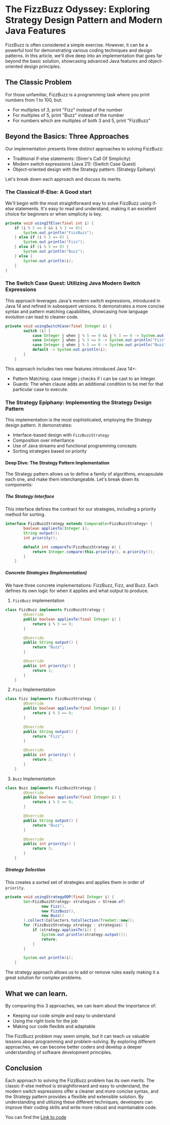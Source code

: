 # The FizzBuzz Odyssey: Exploring Strategy Design Pattern and Modern Java Features

FizzBuzz is often considered a simple exercise. However, it can be a powerful tool for demonstrating various coding techniques and design patterns. In this article, we'll dive deep into an implementation that goes far beyond the basic solution, showcasing advanced Java features and object-oriented design principles.

## The Classic Problem
For those unfamiliar, FizzBuzz is a programming task where you print numbers from 1 to 100, but:
- For multiples of 3, print "Fizz" instead of the number
- For multiples of 5, print "Buzz" instead of the number
- For numbers which are multiples of both 3 and 5, print "FizzBuzz"

## Beyond the Basics: Three Approaches

Our implementation presents three distinct approaches to solving FizzBuzz:
- Traditional if-else statements: (Siren's Call Of Simplicity)
- Modern switch expressions (Java 21): (Switch Case Quest)
- Object-oriented design with the Strategy pattern: (Strategy Epihany)

Let's break down each approach and discuss its merits.

### The Classical If-Else: A Good start
We'll begin with the most straightforward way to solve FizzBuzz using if-else statements. It's easy to read and understand, making it an excellent choice for beginners or when simplicity is key.

```java
private void usingIfElse(final int i) {
    if (i % 5 == 0 && i % 3 == 0){
        System.out.println("FizzBuzz");
    } else if (i % 3 == 0) {
        System.out.println("Fizz");
    } else if (i % 5 == 0) {
        System.out.println("Buzz");
    } else {
        System.out.println(i);
    }
}
```

### The Switch Case Quest: Utilizing Java Modern Switch Expressions

This approach leverages Java's modern switch expressions, introduced in Java 14 and refined in subsequent versions. It demonstrates a more concise syntax and pattern matching capabilities, showcasing how language evolution can lead to cleaner code.

```java
private void usingSwitchCase(final Integer i) {
        switch (i) {
            case Integer j when j % 5 == 0 && j % 3 == 0 -> System.out.println("FizzBuzz");
            case Integer j when j % 3 == 0 -> System.out.println("Fizz");
            case Integer j when j % 5 == 0 -> System.out.println("Buzz");
            default -> System.out.println(i);
        }
    }
```

This approach includes two new features introduced Java 14+:
- Pattern Matching: case Integer j checks if i can be cast to an Integer.
- Guards: The when clause adds an additional condition to be met for that particular case to execute.

### The Strategy Epiphany: Implementing the Strategy Design Pattern

This implementation is the most sophisticated, employing the Strategy design pattern. It demonstrates:

- Interface-based design with `FizzBuzzStrategy`
- Composition over inheritance
- Use of Java streams and functional programming concepts
- Sorting strategies based on priority

#### Deep Dive: The Strategy Pattern Implementation
The Strategy pattern allows us to define a family of algorithms, encapsulate each one, and make them interchangeable. Let's break down its components:

##### The Strategy Interface

This interface defines the contract for our strategies, including a priority method for sorting.

```java
interface FizzBuzzStrategy extends Comparable<FizzBuzzStrategy> {
        boolean appliesTo(Integer i);
        String output();
        int priority();

        default int compareTo(FizzBuzzStrategy o) {
            return Integer.compare(this.priority(), o.priority());
        }
    }
```

##### Concrete Strategies (Implementation)

We have three concrete implementations: FizzBuzz, Fizz, and Buzz. Each defines its own logic for when it applies and what output to produce.
1. `FizzBuzz` implementation
```java
class FizzBuzz implements FizzBuzzStrategy {
        @Override
        public boolean appliesTo(final Integer i) {
            return i % 5 == 0;
        }

        @Override
        public String output() {
            return "Buzz";
        }

        @Override
        public int priority() {
            return 1;
        }
    }
```
2. `Fizz` Implementation
```java
class Fizz implements FizzBuzzStrategy {
        @Override
        public boolean appliesTo(final Integer i) {
            return i % 3 == 0;
        }

        @Override
        public String output() {
            return "Fizz";
        }

        @Override
        public int priority() {
            return 2;
        }
    }
```
3. `Buzz` Implementation 
```java
class Buzz implements FizzBuzzStrategy {
        @Override
        public boolean appliesTo(final Integer i) {
            return i % 5 == 0;
        }

        @Override
        public String output() {
            return "Buzz";
        }

        @Override
        public int priority() {
            return 3;
        }
    }
```

##### Strategy Selection
This creates a sorted set of strategies and applies them in order of `priority`.

```java
private void usingStrategyOOP(final Integer i) {
        Set<FizzBuzzStrategy> strategies = Stream.of(
                new Fizz(),
                new FizzBuzz(),
                new Buzz()
        ).collect(Collectors.toCollection(TreeSet::new));
        for (FizzBuzzStrategy strategy : strategies) {
            if (strategy.appliesTo(i)) {
                System.out.println(strategy.output());
                return;
            }
        }

        System.out.println(i);
    }
```

The strategy approach allows us to add or remove rules easily making it a great solution for complex problems.

## What we can learn.

By compariing this 3 approaches, we can learn about the importance of:

- Keeping our code simple and easy to understand
- Using the right tools for the job
- Making our code flexible and adaptable

The FizzBuzz problem may seem simple, but it can teach us valuable lessons about programming and problem-solving. By exploring different approaches, we can become better coders and develop a deeper understanding of software development principles.

## Conclusion 

Each approach to solving the FizzBuzz problem has its own merits. The classic if-else method is straightforward and easy to understand, the modern switch expressions offer a cleaner and more concise syntax, and the Strategy pattern provides a flexible and extensible solution. By understanding and utilizing these different techniques, developers can improve their coding skills and write more robust and maintainable code.

You can find the [Link to code](https://github.com/ifeanyichukwuOtiwa-sports/the-fizz-buzz-odyssey)